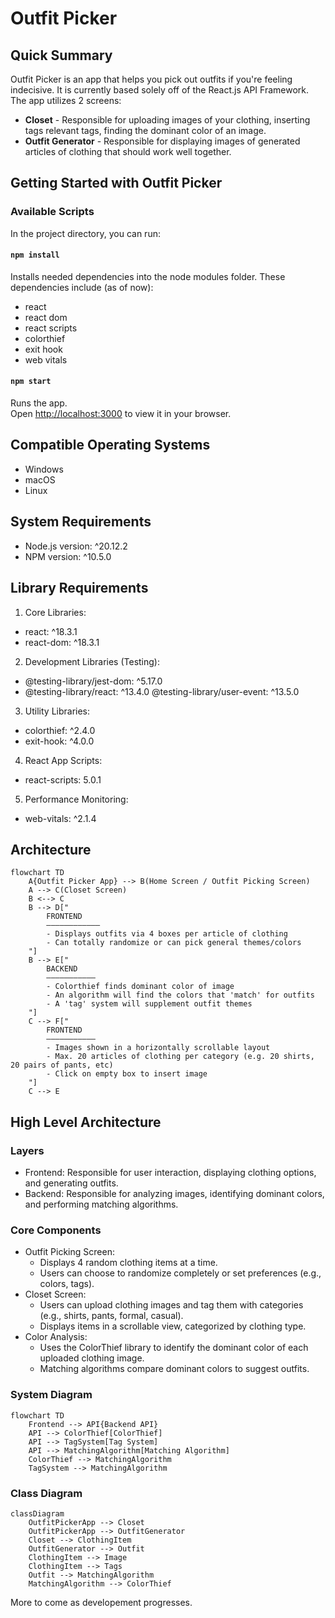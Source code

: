 # Outfit Picker

## Quick Summary

Outfit Picker is an app that helps you pick out outfits if you're feeling indecisive. It is currently based solely off of the React.js API Framework. The app utilizes 2 screens:
- **Closet** - Responsible for uploading images of your clothing, inserting tags relevant tags, finding the dominant color of an image.
- **Outfit Generator** - Responsible for displaying images of generated articles of clothing that should work well together.

## Getting Started with Outfit Picker

### Available Scripts

In the project directory, you can run:

#### `npm install`

Installs needed dependencies into the node modules folder.
These dependencies include (as of now):
- react
- react dom
- react scripts
- colorthief
- exit hook
- web vitals

#### `npm start`

Runs the app.\
Open [http://localhost:3000](http://localhost:3000) to view it in your browser.

## Compatible Operating Systems

- Windows
- macOS
- Linux

## System Requirements

- Node.js version: ^20.12.2
- NPM version: ^10.5.0

## Library Requirements

1. Core Libraries:

- react: ^18.3.1
- react-dom: ^18.3.1

2. Development Libraries (Testing):

- @testing-library/jest-dom: ^5.17.0
- @testing-library/react: ^13.4.0
 @testing-library/user-event: ^13.5.0

3. Utility Libraries:

- colorthief: ^2.4.0
- exit-hook: ^4.0.0

4. React App Scripts:

- react-scripts: 5.0.1

5. Performance Monitoring:

- web-vitals: ^2.1.4

## Architecture
```mermaid
flowchart TD
	A{Outfit Picker App} --> B(Home Screen / Outfit Picking Screen)
	A --> C(Closet Screen)
	B <--> C
	B --> D["
		FRONTEND
		––––––––––––
		- Displays outfits via 4 boxes per article of clothing
		- Can totally randomize or can pick general themes/colors
	"]
	B --> E["
		BACKEND
		–––––––––––
		- Colorthief finds dominant color of image
		- An algorithm will find the colors that 'match' for outfits
		- A 'tag' system will supplement outfit themes
	"]
	C --> F["
		FRONTEND
		–––––––––––
		- Images shown in a horizontally scrollable layout
		- Max. 20 articles of clothing per category (e.g. 20 shirts, 20 pairs of pants, etc)
		- Click on empty box to insert image
	"]
	C --> E
```

## High Level Architecture

### Layers

- Frontend: Responsible for user interaction, displaying clothing options, and generating outfits.
- Backend: Responsible for analyzing images, identifying dominant colors, and performing matching algorithms.

### Core Components

- Outfit Picking Screen:
  	- Displays 4 random clothing items at a time.
  	- Users can choose to randomize completely or set preferences (e.g., colors, tags).
- Closet Screen:
	- Users can upload clothing images and tag them with categories (e.g., shirts, pants, formal, casual).
 	- Displays items in a scrollable view, categorized by clothing type.
- Color Analysis:
	- Uses the ColorThief library to identify the dominant color of each uploaded clothing image.
	- Matching algorithms compare dominant colors to suggest outfits.

### System Diagram

```mermaid
flowchart TD
	Frontend --> API{Backend API}
	API --> ColorThief[ColorThief]
	API --> TagSystem[Tag System]
	API --> MatchingAlgorithm[Matching Algorithm]
	ColorThief --> MatchingAlgorithm
	TagSystem --> MatchingAlgorithm
```

### Class Diagram

```mermaid
classDiagram
	OutfitPickerApp --> Closet
	OutfitPickerApp --> OutfitGenerator
	Closet --> ClothingItem
	OutfitGenerator --> Outfit
	ClothingItem --> Image
	ClothingItem --> Tags
	Outfit --> MatchingAlgorithm
	MatchingAlgorithm --> ColorThief
```

More to come as developement progresses.
